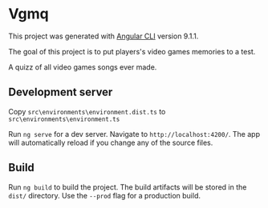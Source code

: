 # Vgmq

This project was generated with [Angular CLI](https://github.com/angular/angular-cli) version 9.1.1.

The goal of this project is to put players's video games memories to a test.

A quizz of all video games songs ever made.

## Development server

Copy `src\environments\environment.dist.ts` to `src\environments\environment.ts`

Run `ng serve` for a dev server. Navigate to `http://localhost:4200/`. The app will automatically reload if you change any of the source files.

## Build

Run `ng build` to build the project. The build artifacts will be stored in the `dist/` directory. Use the `--prod` flag for a production build.
